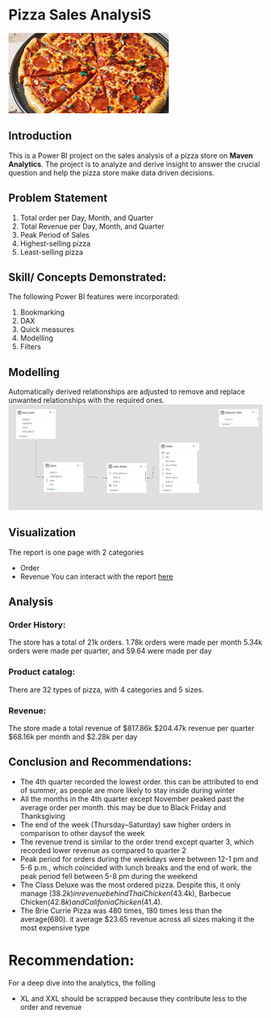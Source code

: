 # Pizza Sales AnalysiS


![](pizza.jpg)

## Introduction
This is a Power BI project on the sales analysis of a pizza store on **Maven Analytics**.
The project is to analyze and derive insight to answer the crucial question and help the pizza store make data driven decisions.

## Problem Statement
1. Total order per Day, Month, and Quarter
2. Total Revenue per Day, Month, and Quarter
3. Peak Period of Sales
4. Highest-selling pizza
5. Least-selling pizza

## Skill/ Concepts Demonstrated:


 The following Power BI features were incorporated:
 1. Bookmarking
 2.  DAX
 3.  Quick measures
 4.  Modelling
 5.  Filters

## Modelling
Automatically derived relationships are adjusted to remove and replace unwanted relationships with the required ones.
![](model.PNG)

## Visualization
The report is one page with 2 categories
- Order 
- Revenue
You can interact with the report [here](https://app.powerbi.com/groups/me/reports/730b005d-2e38-4c99-b919-94ab4c148649/ReportSectionbd826edcd00305bd7ae2?experience=power-bi)

## Analysis
### Order History:
The store has a total of 21k orders.
1.78k orders were made per month
5.34k orders were made per quarter, and
59.64 were made per day

### Product catalog:
There are 32 types of pizza, with 4 categories and 5 sizes.
### Revenue:
The store made a total revenue of $817.86k 
$204.47k revenue per quarter
$68.16k per month and 
$2.28k per day

## Conclusion and Recommendations:
- The 4th quarter recorded the lowest order. this can be attributed to end of summer, as people are more likely to stay inside during winter
- All the months in the 4th quarter except November peaked past the average order per month. this may be due to Black Friday and Thanksgiving
- The end of the week (Thursday–Saturday) saw higher orders in comparison to other daysof the week
- The revenue trend is similar to the order trend except quarter 3, which recorded lower revenue as compared to quarter 2
- Peak period for orders during the weekdays were between 12-1 pm and 5-6 p.m., which coincided with lunch breaks and the end of work. the peak period fell between 5-8 pm during the weekend 
- The Class Deluxe was the most ordered pizza. Despite this, it only manage ($38.2k) in revenue behind Thai Chicken($43.4k), Barbecue Chicken($42.8k) and Califonia Chicken($41.4).
- The Brie Currie Pizza was 480 times, 180 times less than the average(680). it average $23.65 revenue across all sizes making it the most expensive type

# Recommendation:

For a deep dive into the analytics, the folling 
- XL and XXL should be scrapped because they contribute less to the order and revenue
